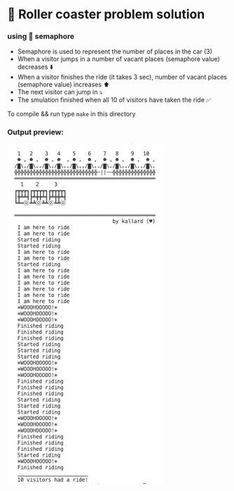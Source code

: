 # :roller_coaster: Roller coaster problem solution
### using :vertical_traffic_light: semaphore

- Semaphore is used to represent the number of places in the car (3)    
- When a visitor jumps in a number of vacant places (semaphore value) decreases :arrow_down:  
- When a visitor finishes the ride (it takes 3 sec), number of vacant places (semaphore value) increases :arrow_up:  
- The next visitor can jump in :arrow_heading_down:  
- The smulation finished when all 10 of visitors have taken the ride :white_check_mark:

To compile && run type ``make`` in this directory

### Output preview:

![Output preview](https://github.com/k-allard/imgs/blob/master/Screenshot%202020-12-11%20at%2021.15.23.png)
